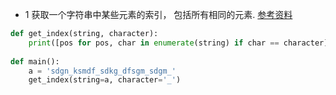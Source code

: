 * 1 获取一个字符串中某些元素的索引， 包括所有相同的元素. [参考资料](https://stackoverflow.com/questions/2294493/how-to-get-the-position-of-a-character-in-python)
```python
def get_index(string, character):
    print([pos for pos, char in enumerate(string) if char == character])
    
def main():
    a = 'sdgn_ksmdf_sdkg_dfsgm_sdgm_'
    get_index(string=a, character='_')
```
